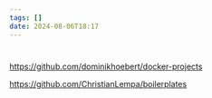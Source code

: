 ```yaml
---
tags: []
date: 2024-08-06T18:17
---
```

<!-- 2024-08-06 (August 6, 2024 6:17 PM Tuesday) -->

#  


https://github.com/dominikhoebert/docker-projects 

https://github.com/ChristianLempa/boilerplates 
